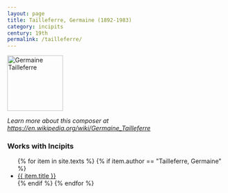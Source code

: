 ```yaml
---
layout: page
title: Tailleferre, Germaine (1892-1983)
category: incipits
century: 19th
permalink: /tailleferre/
---
```

<a title="Photo by Aldona, CC BY-SA 4.0 via IMSLP" href="https://imslp.org/images/e/e2/G_Tailleferre.png"><img width="128" alt="Germaine Tailleferre" src="https://imslp.org/images/e/e2/G_Tailleferre.png"></a>

*Learn more about this composer at <a href="https://en.wikipedia.org/wiki/Germaine_Tailleferre" target="_blank">https://en.wikipedia.org/wiki/Germaine_Tailleferre</a>*
<br/>

### Works with Incipits
<ul class="texts">
    {% for item in site.texts %}
      {% if item.author == "Tailleferre, Germaine" %}
          <li class="text-title">
          <a href="{{ site.baseurl }}{{ item.url }}">
        {{ item.title }}
              </a>
    </li>
      {% endif %}
    {% endfor %}
</ul>
